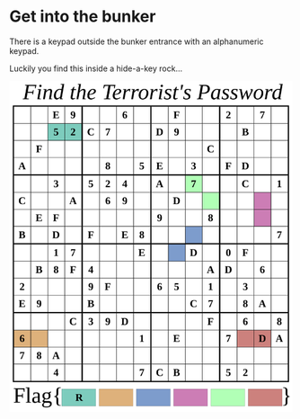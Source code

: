 # Get into the bunker

There is a keypad outside the bunker entrance with an alphanumeric keypad.

Luckily you find this inside a hide-a-key rock...

![](puzz.svg)